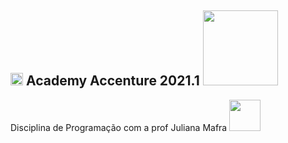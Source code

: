 <h2> <img src="https://media1.giphy.com/media/h3Wnqabhj1opOV8BnR/giphy.gif" width="20"> Academy Accenture 2021.1 <img src="https://media3.giphy.com/media/dU5bZwFmWnxDgpMNf3/giphy.gif" width="120"></h2>
Disciplina de Programação com a prof Juliana Mafra <img src="https://media0.giphy.com/media/9PthaoBsTNcxnQ9u3S/source.gif" width="50">
